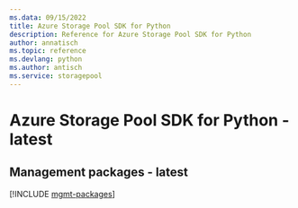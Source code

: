 ```yaml
---
ms.data: 09/15/2022
title: Azure Storage Pool SDK for Python
description: Reference for Azure Storage Pool SDK for Python
author: annatisch
ms.topic: reference
ms.devlang: python
ms.author: antisch
ms.service: storagepool
---
```

# Azure Storage Pool SDK for Python - latest

## Management packages - latest
[!INCLUDE [mgmt-packages](storage-pool-mgmt-index.md)]